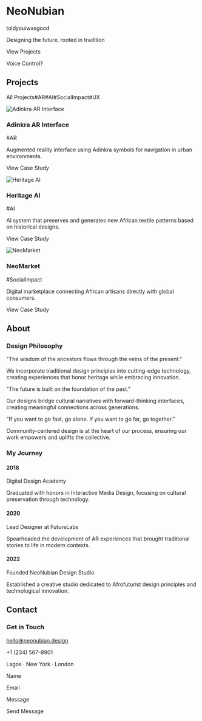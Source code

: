 # NeoNubian

toldyouiwasgood

Designing the future, rooted in tradition

View Projects

Voice Control?

## Projects

All Projects#AR#AI#SocialImpact#UX

![Adinkra AR Interface](https://images.unsplash.com/photo-1633356122102-3fe601e05bd2?ixlib=rb-4.0.3&auto=format&fit=crop&w=800&h=500)

### Adinkra AR Interface

#AR

Augmented reality interface using Adinkra symbols for navigation in urban environments.

View Case Study

![Heritage AI](https://images.unsplash.com/photo-1618005182384-a83a8bd57fbe?ixlib=rb-4.0.3&auto=format&fit=crop&w=800&h=500)

### Heritage AI

#AI

AI system that preserves and generates new African textile patterns based on historical designs.

View Case Study

![NeoMarket](https://images.unsplash.com/photo-1607893378714-007fd47c8719?ixlib=rb-4.0.3&auto=format&fit=crop&w=800&h=500)

### NeoMarket

#SocialImpact

Digital marketplace connecting African artisans directly with global consumers.

View Case Study

## About

### Design Philosophy

"The wisdom of the ancestors flows through the veins of the present."

We incorporate traditional design principles into cutting-edge technology, creating experiences that honor heritage while embracing innovation.

"The future is built on the foundation of the past."

Our designs bridge cultural narratives with forward-thinking interfaces, creating meaningful connections across generations.

"If you want to go fast, go alone. If you want to go far, go together."

Community-centered design is at the heart of our process, ensuring our work empowers and uplifts the collective.

### My Journey

#### 2018

Digital Design Academy

Graduated with honors in Interactive Media Design, focusing on cultural preservation through technology.

#### 2020

Lead Designer at FutureLabs

Spearheaded the development of AR experiences that brought traditional stories to life in modern contexts.

#### 2022

Founded NeoNubian Design Studio

Established a creative studio dedicated to Afrofuturist design principles and technological innovation.

## Contact

### Get in Touch

hello@neonubian.design

+1 (234) 567-8901

Lagos · New York · London

Name

Email

Message

Send Message